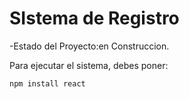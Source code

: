 <h1>SIstema de Registro</h1>

-Estado del Proyecto:en Construccion.

Para ejecutar el sistema, debes poner:

```npm install react```
